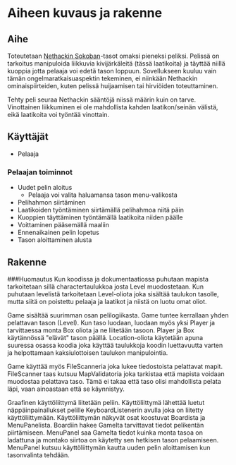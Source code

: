 # Aiheen kuvaus ja rakenne

## Aihe
Toteutetaan [Nethackin Sokoban](http://nethack.wikia.com/wiki/Sokoban)-tasot omaksi pieneksi peliksi. Pelissä on tarkoitus manipuloida liikkuvia kivijärkäleitä (tässä laatikoita) ja täyttää niillä kuoppia jotta pelaaja voi edetä tason loppuun. Sovellukseen kuuluu vain tämän ongelmaratkaisuaspektin tekeminen, ei niinkään Nethackin ominaispiirteiden, kuten pelissä huijaamisen tai hirviöiden toteuttaminen.

Tehty peli seuraa Nethackin sääntöjä niissä määrin kuin on tarve. Vinottainen liikkuminen ei ole mahdollista kahden laatikon/seinän välistä, eikä laatikoita voi työntää vinottain.



## Käyttäjät
* Pelaaja

### Pelaajan toiminnot
* Uudet pelin aloitus
  * Pelaaja voi valita haluamansa tason menu-valikosta
* Pelihahmon siirtäminen
* Laatikoiden työntäminen siirtämällä pelihahmoa niitä päin
* Kuoppien täyttäminen työntämällä laatikoita niiden päälle
* Voittaminen pääsemällä maaliin
* Ennenaikainen pelin lopetus
* Tason aloittaminen alusta


## Rakenne

###Huomautus
Kun koodissa ja dokumentaatiossa puhutaan mapista tarkoitetaan sillä charactertaulukkoa josta Level muodostetaan. Kun puhutaan levelistä tarkoitetaan Level-oliota joka sisältää taulukon tasolle, mutta siitä on poistettu pelaaja ja laatikot ja niistä on luotu omat oliot.



Game sisältää suurimman osan pelilogiikasta. Game tuntee kerrallaan yhden pelattavan tason (Level). Kun taso luodaan, luodaan myös yksi Player ja tarvittaessa monta Box oliota ja ne liitetään tasoon. Player ja Box käytännössä "elävät" tason päällä. Location-oliota käytetään apuna suuressa osassa koodia joka käyttää taulukkoja koodin luettavuutta varten ja helpottamaan kaksiulottoisen taulukon manipulointia.

Game käyttää myös FileScanneria joka lukee tiedostoista pelattavat mapit. FileScanner taas kutsuu MapValidatoria joka tarkistaa että mapista voidaan muodostaa pelattava taso. Tämä ei takaa että taso olisi mahdollista pelata läpi, vaan ainoastaan että se käynnistyy.

Graafinen käyttöliittymä liitetään peliin. Käyttöliittymä lähettää luetut näppäinpainallukset pelille KeyboardListenerin avulla joka on liitetty käyttöliittymään. Käyttöliittymän näkyvät osat koostuvat Boardista ja MenuPanelista. Boardiin hakee Gamelta tarvittavat tiedot pelikentän piirtämiseen. MenuPanel saa Gamelta tiedot kuinka monta tasoa on ladattuna ja montako siirtoa on käytetty sen hetkisen tason pelaamiseen. MenuPanel kutsuu käyttöliittymän kautta uuden pelin aloittamisen kun tasonvalinta tehdään.

